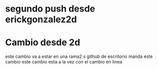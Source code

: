 # segundo push desde erickgonzalez2d 

# Cambio desde 2d

este cambio va a estar en una rama2 s
github de escritorio manda este cambio
este cambio esta a la vez con el cambio en linea
